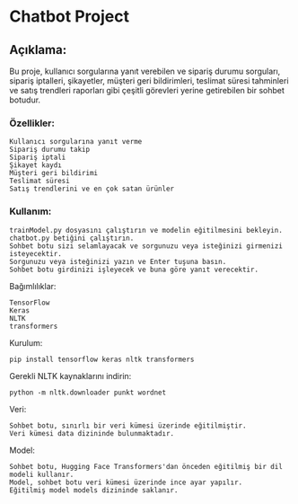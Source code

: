 # **Chatbot Project**

## Açıklama: 

Bu proje, kullanıcı sorgularına yanıt verebilen ve sipariş durumu sorguları, sipariş iptalleri, şikayetler, müşteri geri bildirimleri, teslimat süresi tahminleri ve satış trendleri raporları gibi çeşitli görevleri yerine getirebilen bir sohbet botudur.

### Özellikler:

    Kullanıcı sorgularına yanıt verme
    Sipariş durumu takip 
    Sipariş iptali
    Şikayet kaydı
    Müşteri geri bildirimi
    Teslimat süresi
    Satış trendlerini ve en çok satan ürünler

### Kullanım:
    trainModel.py dosyasını çalıştırın ve modelin eğitilmesini bekleyin.
    chatbot.py betiğini çalıştırın.
    Sohbet botu sizi selamlayacak ve sorgunuzu veya isteğinizi girmenizi isteyecektir.
    Sorgunuzu veya isteğinizi yazın ve Enter tuşuna basın.
    Sohbet botu girdinizi işleyecek ve buna göre yanıt verecektir.

Bağımlılıklar:

    TensorFlow
    Keras
    NLTK
    transformers

Kurulum:

    pip install tensorflow keras nltk transformers



Gerekli NLTK kaynaklarını indirin:

    python -m nltk.downloader punkt wordnet


Veri:

    Sohbet botu, sınırlı bir veri kümesi üzerinde eğitilmiştir.
    Veri kümesi data dizininde bulunmaktadır.

Model:

    Sohbet botu, Hugging Face Transformers'dan önceden eğitilmiş bir dil modeli kullanır.
    Model, sohbet botu veri kümesi üzerinde ince ayar yapılır.
    Eğitilmiş model models dizininde saklanır.
